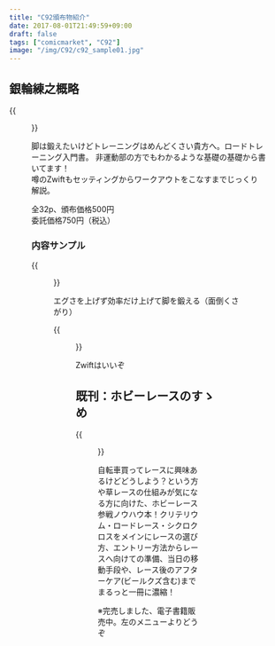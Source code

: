 ```yaml
---
title: "C92頒布物紹介"
date: 2017-08-01T21:49:59+09:00
draft: false
tags: ["comicmarket", "C92"]
image: "/img/C92/c92_sample01.jpg"
---
```

## 銀輪練之概略
{{<figure src="/img/C92/c92_sample01.jpg" width="30%">}}

脚は鍛えたいけどトレーニングはめんどくさい貴方へ。ロードトレーニング入門書。 非運動部の方でもわかるような基礎の基礎から書いてます！\
噂のZwiftもセッティングからワークアウトをこなすまでじっくり解説。

全32p、頒布価格500円\
委託価格750円（税込）

### 内容サンプル
{{<figure src="/img/C92/c92_sample02.jpg" width="30%">}}

エグさを上げず効率だけ上げて脚を鍛える（面倒くさがり）

{{<figure src="/img/C92/c92_sample03.jpg" width="30%">}}

Zwiftはいいぞ

## 既刊：ホビーレースのすゝめ
{{<figure src="/img/c90/c90_sample01.png" width="30%">}}

自転車買ってレースに興味あるけどどうしよう？という方や草レースの仕組みが気になる方に向けた、ホビーレース参戦ノウハウ本！クリテリウム・ロードレース・シクロクロスをメインにレースの選び方、エントリー方法からレースへ向けての準備、当日の移動手段や、レース後のアフターケア(ビールクズ含む)までまるっと一冊に濃縮！

※完売しました、電子書籍販売中。左のメニューよりどうぞ